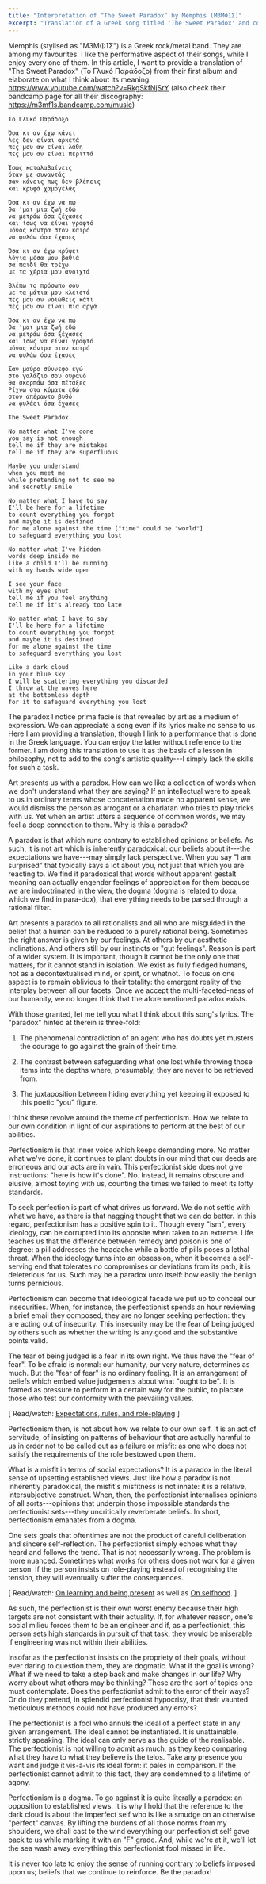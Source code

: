 ```yaml
---
title: "Interpretation of “The Sweet Paradox” by Memphis (Μ3ΜΦ1Σ)"
excerpt: "Translation of a Greek song titled 'The Sweet Paradox' and comments on its meaning."
---
```


Memphis (stylised as "Μ3ΜΦ1Σ") is a Greek rock/metal band.  They are
among my favourites.  I like the performative aspect of their songs,
while I enjoy every one of them.  In this article, I want to provide a
translation of "The Sweet Paradox" (Το Γλυκό Παράδοξο) from their first
album and elaborate on what I think about its meaning:
<https://www.youtube.com/watch?v=RkgSkfNjSrY> (also check their bandcamp
page for all their discography: <https://m3mf1s.bandcamp.com/music>)

```
Το Γλυκό Παράδοξο

Όσα κι αν έχω κάνει
λες δεν είναι αρκετά
πες μου αν είναι λάθη
πες μου αν είναι περιττά

Ίσως καταλαβαίνεις
όταν με συναντάς
σαν κάνεις πως δεν βλέπεις
και κρυφά χαμογελάς

Όσα κι αν έχω να πω
θα 'μαι μια ζωή εδώ
να μετράω όσα ξέχασες
και ίσως να είναι γραφτό
μόνος κόντρα στον καιρό
να φυλάω όσα έχασες

Όσα κι αν έχω κρύψει
λόγια μέσα μου βαθιά
σα παιδί θα τρέχω
με τα χέρια μου ανοιχτά

Βλέπω το πρόσωπο σου
με τα μάτια μου κλειστά
πες μου αν νοιώθεις κάτι
πες μου αν είναι πια αργά

Όσα κι αν έχω να πω
θα 'μαι μια ζωή εδώ
να μετράω όσα ξέχασες
και ίσως να είναι γραφτό
μόνος κόντρα στον καιρό
να φυλάω όσα έχασες

Σαν μαύρο σύννεφο εγώ
στο γαλάζιο σου ουρανό
θα σκορπάω όσα πέταξες
Ρίχνω στα κύματα εδώ
στον απέραντο βυθό
να φυλάει όσα έχασες
```

```
The Sweet Paradox

No matter what I've done
you say is not enough
tell me if they are mistakes
tell me if they are superfluous

Maybe you understand
when you meet me
while pretending not to see me
and secretly smile

No matter what I have to say
I'll be here for a lifetime
to count everything you forgot
and maybe it is destined
for me alone against the time ["time" could be "world"]
to safeguard everything you lost

No matter what I've hidden
words deep inside me
like a child I'll be running
with my hands wide open

I see your face
with my eyes shut
tell me if you feel anything
tell me if it's already too late

No matter what I have to say
I'll be here for a lifetime
to count everything you forgot
and maybe it is destined
for me alone against the time
to safeguard everything you lost

Like a dark cloud
in your blue sky
I will be scattering everything you discarded
I throw at the waves here
at the bottomless depth
for it to safeguard everything you lost
```

The paradox I notice prima facie is that revealed by art as a medium of
expression.  We can appreciate a song even if its lyrics make no sense
to us.  Here I am providing a translation, though I link to a
performance that is done in the Greek language.  You can enjoy the
latter without reference to the former.  I am doing this translation to
use it as the basis of a lesson in philosophy, not to add to the song's
artistic quality---I simply lack the skills for such a task.

Art presents us with a paradox.  How can we like a collection of words
when we don't understand what they are saying?  If an intellectual were
to speak to us in ordinary terms whose concatenation made no apparent
sense, we would dismiss the person as arrogant or a charlatan who tries
to play tricks with us.  Yet when an artist utters a sequence of common
words, we may feel a deep connection to them.  Why is this a paradox?

A paradox is that which runs contrary to established opinions or
beliefs.  As such, it is not art which is inherently paradoxical: our
beliefs about it---the expectations we have---may simply lack
perspective.  When you say "I am surprised" that typically says a lot
about you, not just that which you are reacting to.  We find it
paradoxical that words without apparent gestalt meaning can actually
engender feelings of appreciation for them because we are indoctrinated
in the view, the dogma (dogma is related to doxa, which we find in
para-dox), that everything needs to be parsed through a rational filter.

Art presents a paradox to all rationalists and all who are misguided in
the belief that a human can be reduced to a purely rational being.
Sometimes the right answer is given by our feelings.  At others by our
aesthetic inclinations.  And others still by our instincts or "gut
feelings".  Reason is part of a wider system.  It is important, though
it cannot be the only one that matters, for it cannot stand in
isolation.  We exist as fully fledged humans, not as a decontextualised
mind, or spirit, or whatnot.  To focus on one aspect is to remain
oblivious to their totality: the emergent reality of the interplay
between all our facets.  Once we accept the multi-faceted-ness of our
humanity, we no longer think that the aforementioned paradox exists.

With those granted, let me tell you what I think about this song's
lyrics.  The "paradox" hinted at therein is three-fold:

1. The phenomenal contradiction of an agent who has doubts yet musters
   the courage to go against the grain of their time.

2. The contrast between safeguarding what one lost while throwing those
   items into the depths where, presumably, they are never to be
   retrieved from.

3. The juxtaposition between hiding everything yet keeping it exposed to
   this poetic "you" figure.

I think these revolve around the theme of perfectionism.  How we relate
to our own condition in light of our aspirations to perform at the best
of our abilities.

Perfectionism is that inner voice which keeps demanding more.  No matter
what we've done, it continues to plant doubts in our mind that our deeds
are erroneous and our acts are in vain.  This perfectionist side does
not give instructions: "here is how it's done".  No.  Instead, it
remains obscure and elusive, almost toying with us, counting the times
we failed to meet its lofty standards.

To seek perfection is part of what drives us forward.  We do not settle
with what we have, as there is that nagging thought that we can do
better.  In this regard, perfectionism has a positive spin to it.
Though every "ism", every ideology, can be corrupted into its opposite
when taken to an extreme.  Life teaches us that the difference between
remedy and poison is one of degree: a pill addresses the headache while
a bottle of pills poses a lethal threat.  When the ideology turns into
an obsession, when it becomes a self-serving end that tolerates no
compromises or deviations from its path, it is deleterious for us.  Such
may be a paradox unto itself: how easily the benign turns pernicious.

Perfectionism can become that ideological facade we put up to conceal
our insecurities.  When, for instance, the perfectionist spends an hour
reviewing a brief email they composed, they are no longer seeking
perfection: they are acting out of insecurity.  This insecurity may be
the fear of being judged by others such as whether the writing is any
good and the substantive points valid.

The fear of being judged is a fear in its own right.  We thus have the
"fear of fear".  To be afraid is normal: our humanity, our very nature,
determines as much.  But the "fear of fear" is no ordinary feeling.  It
is an arrangement of beliefs which embed value judgements about what
"ought to be".  It is framed as pressure to perform in a certain way for
the public, to placate those who test our conformity with the prevailing
values.

[ Read/watch: [Expectations, rules, and
role-playing](https://protesilaos.com/books/2022-05-03-expectations-rules-roles/) ]

Perfectionism then, is not about how we relate to our own self.  It is
an act of servitude, of insisting on patterns of behaviour that are
actually harmful to us in order not to be called out as a failure or
misfit: as one who does not satisfy the requirements of the role
bestowed upon them.

What is a misfit in terms of social expectations?  It is a paradox in
the literal sense of upsetting established views.  Just like how a
paradox is not inherently paradoxical, the misfit's misfitness is not
innate: it is a relative, intersubjective construct.  When, then, the
perfectionist internalises opinions of all sorts---opinions that
underpin those impossible standards the perfectionist sets---they
uncritically reverberate beliefs.  In short, perfectionism emanates from
a dogma.

One sets goals that oftentimes are not the product of careful
deliberation and sincere self-reflection.  The perfectionist simply
echoes what they heard and follows the trend.  That is not necessarily
wrong.  The problem is more nuanced.  Sometimes what works for others
does not work for a given person.  If the person insists on role-playing
instead of recognising the tension, they will eventually suffer the
consequences.

[ Read/watch: [On learning and being
present](https://protesilaos.com/books/2022-06-25-knowledge-presence/)
as well as [On
selfhood](https://protesilaos.com/books/2022-05-31-selfhood/). ]


As such, the perfectionist is their own worst enemy because their high
targets are not consistent with their actuality.  If, for whatever
reason, one's social milieu forces them to be an engineer and if, as a
perfectionist, this person sets high standards in pursuit of that task,
they would be miserable if engineering was not within their abilities.

Insofar as the perfectionist insists on the propriety of their goals,
without ever daring to question them, they are dogmatic.  What if the
goal is wrong?  What if we need to take a step back and make changes in
our life?  Why worry about what others may be thinking?  These are the
sort of topics one must contemplate.  Does the perfectionist admit to
the error of their ways?  Or do they pretend, in splendid perfectionist
hypocrisy, that their vaunted meticulous methods could not have produced
any errors?

The perfectionist is a fool who annuls the ideal of a perfect state in
any given arrangement.  The ideal cannot be instantiated.  It is
unattainable, strictly speaking.  The ideal can only serve as the guide
of the realisable.  The perfectionist is not willing to admit as much,
as they keep comparing what they have to what they believe is the telos.
Take any presence you want and judge it vis-à-vis its ideal form: it
pales in comparison.  If the perfectionist cannot admit to this fact,
they are condemned to a lifetime of agony.

Perfectionism is a dogma.  To go against it is quite literally a
paradox: an opposition to established views.  It is why I hold that the
reference to the dark cloud is about the imperfect self who is like a
smudge on an otherwise "perfect" canvas.  By lifting the burdens of all
those norms from my shoulders, we shall cast to the wind everything our
perfectionist self gave back to us while marking it with an "F" grade.
And, while we're at it, we'll let the sea wash away everything this
perfectionist fool missed in life.

It is never too late to enjoy the sense of running contrary to beliefs
imposed upon us; beliefs that we continue to reinforce.  Be the paradox!
